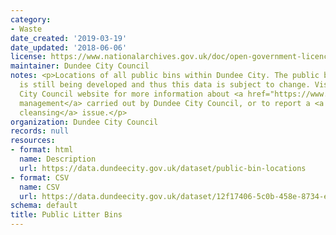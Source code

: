 ```yaml
---
category:
- Waste
date_created: '2019-03-19'
date_updated: '2018-06-06'
license: https://www.nationalarchives.gov.uk/doc/open-government-licence/version/3/
maintainer: Dundee City Council
notes: <p>Locations of all public bins within Dundee City. The public bin network
  is still being developed and thus this data is subject to change. Visit the Dundee
  City Council website for more information about <a href="https://www.dundeecity.gov.uk/service-area/neighbourhood-services/environment/environmental-management">environmental
  management</a> carried out by Dundee City Council, or to report a <a href="https://www.dundeecity.gov.uk/service-area/neighbourhood-services/environment/street-cleansing">street
  cleansing</a> issue.</p>
organization: Dundee City Council
records: null
resources:
- format: html
  name: Description
  url: https://data.dundeecity.gov.uk/dataset/public-bin-locations
- format: CSV
  name: CSV
  url: https://data.dundeecity.gov.uk/dataset/12f17406-5c0b-458e-8734-e8c9dbe540be/resource/7033338f-370f-4a9d-b7ad-360b4289377d/download/public-litter-bin-locations-all-bins.csv
schema: default
title: Public Litter Bins
---
```

